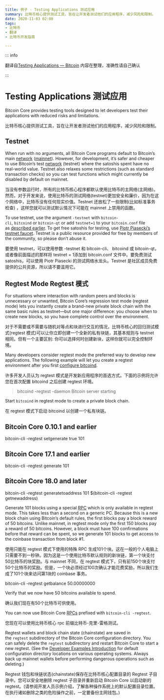 ```yaml
---
title: 例子 - Testing Applications 测试应用
summary: 比特币核心提供测试工具，旨在让开发者测试他们的应用程序，减少风险和限制。
date: 2020-11-03 02:00
tags:
- 比特币
- 翻译
- 比特币开发指南

---
```


::: info

翻译自[Testing Applications &#8212; Bitcoin](https://developer.bitcoin.org/examples/testing.html#testing-applications)
内容在整理，准确性请自己确认

:::

# Testing Applications 测试应用[](https://developer.bitcoin.org/examples/testing.html#testing-applications "Permalink to this headline")

Bitcoin Core provides testing tools designed to let developers test their applications with reduced risks and limitations.

比特币核心提供测试工具，旨在让开发者测试他们的应用程序，减少风险和限制。

## Testnet[](https://developer.bitcoin.org/examples/testing.html#testnet "Permalink to this headline")

When run with no arguments, all Bitcoin Core programs default to Bitcoin’s main [network](https://developer.bitcoin.org/devguide/p2p_network.html) ([mainnet](https://developer.bitcoin.org/glossary.html#term-Mainnet)). However, for development, it’s safer and cheaper to use Bitcoin’s test [network](https://developer.bitcoin.org/devguide/p2p_network.html) (testnet) where the satoshis spent have no real-world value. Testnet also relaxes some restrictions (such as standard transaction checks) so you can test functions which might currently be disabled by default on mainnet.

当没有参数运行时，所有的比特币核心程序都默认使用比特币的主网络(主网络)。然而，对于开发来说，使用比特币的测试网络(testnet)更加安全和廉价，因为在这个网络中，比特币没有任何现实价值。Testnet 还放松了一些限制(比如标准事务检查) ，这样您就可以测试默认情况下可能在 mainnet 上禁用的函数。

To use testnet, use the argument `-testnet` with `bitcoin-cli`, `bitcoind` or `bitcoin-qt` or add `testnet=1` to your `bitcoin.conf` file as [described earlier](https://developer.bitcoin.org/examples/index.html). To get free satoshis for testing, use [Piotr Piasecki’s testnet faucet](https://tpfaucet.appspot.com/). Testnet is a public resource provided for free by members of the community, so please don’t abuse it.

要使用 testnet，可以使用参数 -testnet 和 bitcoin-cli、 bitcoind 或 bitcoin-qt，或者像前面描述的那样将 testnet = 1添加到 bitcoin.conf 文件中。要免费测试 satoshis，可以使用 Piotr Piasecki 的测试网络水龙头。Testnet 是社区成员免费提供的公共资源，所以请不要滥用它。

## Regtest Mode Regtest 模式[](https://developer.bitcoin.org/examples/testing.html#regtest-mode "Permalink to this headline")

For situations where interaction with random peers and blocks is unnecessary or unwanted, Bitcoin Core’s regression test mode (regtest mode) lets you instantly create a brand-new private block chain with the same basic rules as testnet—but one major difference: you choose when to create new blocks, so you have complete control over the environment.

对于不需要或不需要与随机对等点和块进行交互的情况，比特币核心的回归测试模式(regtest 模式)可以让你立即创建一个全新的私有块链，其基本规则与 testnet 相同，但有一个主要区别: 你可以选择何时创建新块，这样你就可以完全控制环境。

Many developers consider regtest mode the preferred way to develop new applications. The following example will let you create a regtest environment after you first [configure bitcoind](https://developer.bitcoin.org/examples/index.html).

许多开发人员认为 regtest 模式是开发新应用程序的首选方式。下面的示例将允许您在首次配置 bitcoind 之后创建 regtest 环境。

> bitcoind -regtest -daemon
> Bitcoin server starting

Start `bitcoind` in regtest mode to create a private block chain.

在 regtest 模式下启动 bitcoind 以创建一个私有块链。

## Bitcoin Core 0.10.1 and earlier

bitcoin-cli -regtest setgenerate true 101

## Bitcoin Core 17.1 and earlier

bitcoin-cli -regtest generate 101

## Bitcoin Core 18.0 and later

bitcoin-cli -regtest generatetoaddress 101 $(bitcoin-cli -regtest getnewaddress)

Generate 101 blocks using a special [RPC](https://developer.bitcoin.org/reference/rpc/index.html) which is only available in regtest mode. This takes less than a second on a generic PC. Because this is a new block chain using Bitcoin’s default rules, the first blocks pay a block reward of 50 bitcoins. Unlike mainnet, in regtest mode only the first 150 blocks pay a reward of 50 bitcoins. However, a block must have 100 confirmations before that reward can be spent, so we generate 101 blocks to get access to the coinbase transaction from block #1.

使用只能在 regtest 模式下使用的特殊 RPC 生成101个块。这在一般的个人电脑上只需要不到一秒钟。因为这是一个使用比特币默认规则的新块链，第一个块支付50比特币的块奖励。与 mainnet 不同，在 regtest 模式下，只有前150个块支付50个比特币的奖励。但是，一个块必须经过100次确认才能花费奖励，所以我们生成了101个块来访问第1块的 coinbase 事务。

bitcoin-cli -regtest getbalance
50.00000000

Verify that we now have 50 bitcoins available to spend.

确认我们现在有50个比特币可供使用。

You can now use Bitcoin Core [RPCs](https://developer.bitcoin.org/reference/rpc/index.html) prefixed with `bitcoin-cli -regtest`.

您现在可以使用比特币核心 rpc 前缀比特币-克里-雷格测试。

Regtest wallets and block chain state (chainstate) are saved in the `regtest` subdirectory of the Bitcoin Core configuration directory. You can safely delete the `regtest` subdirectory and restart Bitcoin Core to start a new regtest. (See the [Developer Examples Introduction](https://developer.bitcoin.org/examples/index.html) for default configuration directory locations on various operating systems. Always back up mainnet wallets before performing dangerous operations such as deleting.)

Regtest 钱包和块链状态(chainstate)保存在比特币核心配置目录的 Regtest 子目录中。您可以安全地删除 regtest 子目录并重新启动 Bitcoin Core 以启动新的 regtest。(请参阅开发人员示例介绍，了解各种操作系统上的默认配置目录位置。在执行诸如删除之类的危险操作之前，一定要备份主网钱包。)